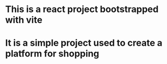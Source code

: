 # This is a react project bootstrapped with vite

# It is a simple project used to create a platform for shopping
